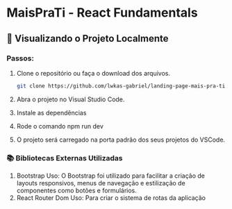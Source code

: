 # MaisPraTi - React Fundamentals

## 🚀 Visualizando o Projeto Localmente

### Passos:
1. Clone o repositório ou faça o download dos arquivos.
   ```bash
   git clone https://github.com/lwkas-gabriel/landing-page-mais-pra-ti.git
   ```

2. Abra o projeto no Visual Studio Code.

3. Instale as dependências

4. Rode o comando npm run dev

5. O projeto será carregado na porta padrão dos seus projetos do VSCode.

### 📚 Bibliotecas Externas Utilizadas
1. Bootstrap
Uso: O Bootstrap foi utilizado para facilitar a criação de layouts responsivos, menus de navegação e estilização de componentes como botões e formulários.
2. React Router Dom
Uso: Para criar o sistema de rotas da aplicação
